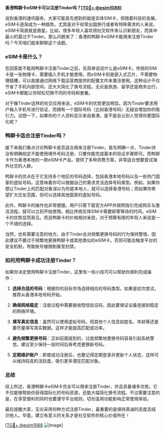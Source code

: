 **香港鸭聊卡eSIM卡可以注册Tinder吗？[[TG💪+ @esim1088](https://t.me/s/esim1088)]**

说到香港的通讯服务，大家可能首先想到的就是实体SIM卡，但随着科技的发展，eSIM卡逐渐成为一种趋势。尤其是对于经常出国旅行或者有特殊需求的人来说，eSIM卡简直就是救星。比如，很多年轻人喜欢用社交软件来认识新朋友，而其中最火的莫过于Tinder。那么问题来了：香港的鸭聊卡eSIM卡能用来注册Tinder吗？今天咱们就来聊聊这个话题。

### eSIM卡是什么？

在回答能不能用鸭聊卡注册Tinder之前，先简单说说什么是eSIM卡。传统的SIM卡是一张物理卡，需要插入手机才能使用。而eSIM卡则是嵌入式芯片，不需要物理插槽，可以直接通过网络下载运营商提供的配置文件来激活使用。这种设计不仅节省了手机内部空间，还大大简化了换号流程。无论是旅游、留学还是商务出行，eSIM卡都能让你轻松切换不同的号码和套餐。

对于像Tinder这样的社交应用来说，eSIM卡的优势更加明显。因为Tinder要求用户输入手机号进行验证，而拥有一个国际号码（比如香港号码）无疑会增加你的吸引力。试想一下，如果你的个人资料显示来自香港，是不是会让别人觉得你更国际化呢？

### 鸭聊卡适合注册Tinder吗？

接下来我们重点讨论鸭聊卡是否适合用来注册Tinder。首先明确一点，Tinder并没有明确规定不能使用境外号码注册，只要你能完成基本的验证步骤即可。而鸭聊卡作为香港本地的一款eSIM卡产品，提供了多种资费方案，非常适合想要尝试海外社交的人群。

鸭聊卡的优点在于它支持多个地区的号码选择，包括香港本地号码以及一些热门国家的虚拟号码。这意味着你可以根据自己的需求灵活选择号码类型。例如，如果你想让Tinder上的匹配对象误以为你是本地人，就可以选择香港号码；而如果你希望扩大交友范围，则可以选择其他国家的虚拟号码。

此外，鸭聊卡的操作也非常便捷。用户只需下载官方APP并按照指引完成购买与激活流程，就可以立刻开始使用。相比传统实体SIM卡需要邮寄等待的时间，eSIM卡的优势显而易见。而且鸭聊卡的价格相对亲民，对于预算有限的年轻人来说是一个不错的选择。

当然，也有需要注意的地方。由于Tinder会对频繁更换号码的行为保持警惕，因此建议不要过于频繁地更换鸭聊卡或其他类似的eSIM卡。否则可能会触发平台的安全机制，导致账号被限制甚至封禁。

### 如何用鸭聊卡成功注册Tinder？

如果你决定使用鸭聊卡注册Tinder，这里有一些小技巧可以帮助你顺利完成操作：

1. **选择合适的号码**：根据你的目标市场选择相应的号码类型。如果是初次尝试，推荐从香港本地号码开始。
   
2. **确保网络稳定**：注册过程中需要接收短信验证码，因此要保证设备连接到稳定的网络环境。

3. **填写真实信息**：虽然可以使用虚拟号码，但其他个人信息如姓名、年龄等还是要尽量填写真实数据，这样才能提高匹配成功率。

4. **避免频繁更换号码**：正如前面提到的，过度频繁地更换号码容易引起系统警觉。建议至少保持一段时间后再考虑更换新号码。

5. **定期维护账户**：即使成功注册后，也要记得定期登录并更新个人状态，这样可以维持较高的活跃度，吸引更多潜在匹配对象。

### 总结

综上所述，香港鸭聊卡eSIM卡完全可以用来注册Tinder，并且具备诸多优势。它不仅能够帮助你获得国际化的号码资源，还能大幅简化换号流程。不过需要注意的是，在享受便利的同时也要遵守平台规则，切勿滥用功能影响正常使用体验。

最后提醒大家，无论采用何种方式注册Tinder，最重要的是保持真诚的态度去结识他人。毕竟，建立有意义的关系才是社交软件的核心价值所在！

[[TG💪+ @esim1088](https://t.me/s/esim1088) ![Image](https://i.postimg.cc/4NQfJmqS/Snipaste-2025-05-13-00-14-12.png)]